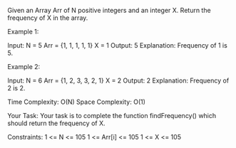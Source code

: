 Given an Array Arr of N positive integers and an integer X. Return the frequency of X in the array.

 

Example 1:

Input:
N = 5
Arr = {1, 1, 1, 1, 1}
X = 1
Output: 
5
Explanation: Frequency of 1 is 5.

Example 2:

Input:
N = 6
Arr = {1, 2, 3, 3, 2, 1}
X = 2
Output: 
2
Explanation: Frequency of 2 is 2.

Time Complexity: O(N)
Space Complexity: O(1)

Your Task:
Your task is to complete the function findFrequency() which should return the frequency of X.

 

Constraints:
1 <= N <= 105
1 <= Arr[i] <= 105
1 <= X <= 105
